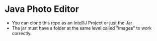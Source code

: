 # Java Photo Editor

- You can clone this repo as an IntelliJ Project or just the Jar
- The jar must have a folder at the same level called "images" to work correctly. 
